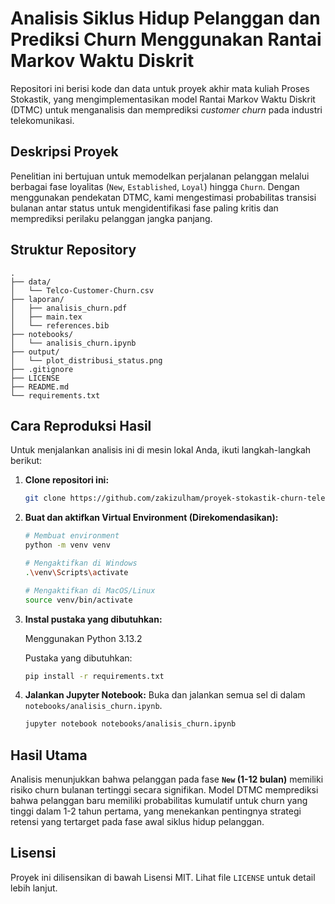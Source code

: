 # Analisis Siklus Hidup Pelanggan dan Prediksi Churn Menggunakan Rantai Markov Waktu Diskrit

Repositori ini berisi kode dan data untuk proyek akhir mata kuliah Proses Stokastik, yang mengimplementasikan model Rantai Markov Waktu Diskrit (DTMC) untuk menganalisis dan memprediksi *customer churn* pada industri telekomunikasi.

## Deskripsi Proyek

Penelitian ini bertujuan untuk memodelkan perjalanan pelanggan melalui berbagai fase loyalitas (`New`, `Established`, `Loyal`) hingga `Churn`. Dengan menggunakan pendekatan DTMC, kami mengestimasi probabilitas transisi bulanan antar status untuk mengidentifikasi fase paling kritis dan memprediksi perilaku pelanggan jangka panjang.

## Struktur Repository

```
.
├── data/
│   └── Telco-Customer-Churn.csv
├── laporan/
│   ├── analisis_churn.pdf
│   ├── main.tex
│   └── references.bib
├── notebooks/
│   └── analisis_churn.ipynb      
├── output/
│   └── plot_distribusi_status.png
├── .gitignore
├── LICENSE
├── README.md
└── requirements.txt
```

## Cara Reproduksi Hasil

Untuk menjalankan analisis ini di mesin lokal Anda, ikuti langkah-langkah berikut:

1.  **Clone repositori ini:**
    ```bash
    git clone https://github.com/zakizulham/proyek-stokastik-churn-telekomunikasi.git && cd proyek-stokastik-churn-telekomunikasi
    ```

2.  **Buat dan aktifkan Virtual Environment (Direkomendasikan):**
    ```bash
    # Membuat environment
    python -m venv venv

    # Mengaktifkan di Windows
    .\venv\Scripts\activate

    # Mengaktifkan di MacOS/Linux
    source venv/bin/activate
    ```

3.  **Instal pustaka yang dibutuhkan:**

    Menggunakan Python 3.13.2

    Pustaka yang dibutuhkan:

    ```bash
    pip install -r requirements.txt
    ```

4.  **Jalankan Jupyter Notebook:**
    Buka dan jalankan semua sel di dalam `notebooks/analisis_churn.ipynb`.
    ```bash
    jupyter notebook notebooks/analisis_churn.ipynb
    ```

## Hasil Utama

Analisis menunjukkan bahwa pelanggan pada fase **`New` (1-12 bulan)** memiliki risiko churn bulanan tertinggi secara signifikan. Model DTMC memprediksi bahwa pelanggan baru memiliki probabilitas kumulatif untuk churn yang tinggi dalam 1-2 tahun pertama, yang menekankan pentingnya strategi retensi yang tertarget pada fase awal siklus hidup pelanggan.

## Lisensi

Proyek ini dilisensikan di bawah Lisensi MIT. Lihat file `LICENSE` untuk detail lebih lanjut.